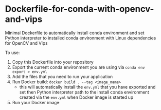 # Dockerfile-for-conda-with-opencv-and-vips
Minimal Dockerfile to automatically install conda environment and set Python interpreter to installed conda environment with Linux dependencies for OpenCV and Vips

To use:
1. Copy this Dockerfile into your repository
2. Export the current conda environment you are using via `conda env export > env.yml`
3. Add the files that you need to run your application
4. Run Docker build: `docker build . --tag <image_name>`
    - this will automatically install the `env.yml` that you have exported and set then Python interpreter path to the install conda environment created via the `env.yml` when Docker image is started up
5. Run your Docker image
